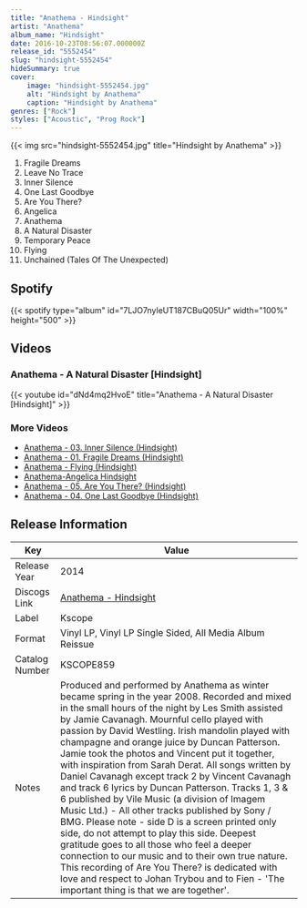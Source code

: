 ```yaml
---
title: "Anathema - Hindsight"
artist: "Anathema"
album_name: "Hindsight"
date: 2016-10-23T08:56:07.000000Z
release_id: "5552454"
slug: "hindsight-5552454"
hideSummary: true
cover:
    image: "hindsight-5552454.jpg"
    alt: "Hindsight by Anathema"
    caption: "Hindsight by Anathema"
genres: ["Rock"]
styles: ["Acoustic", "Prog Rock"]
---
```


{{< img src="hindsight-5552454.jpg" title="Hindsight by Anathema" >}}

<!-- section break -->

1. Fragile Dreams
2. Leave No Trace
3. Inner Silence
4. One Last Goodbye
5. Are You There?
6. Angelica
7. Anathema
8. A Natural Disaster
9. Temporary Peace
10. Flying
11. Unchained (Tales Of The Unexpected)

<!-- section break -->


## Spotify
{{< spotify type="album" id="7LJO7nyleUT187CBuQ05Ur" width="100%" height="500" >}}



## Videos
### Anathema - A Natural Disaster [Hindsight]
{{< youtube id="dNd4mq2HvoE" title="Anathema - A Natural Disaster [Hindsight]" >}}<br>

### More Videos

- [Anathema - 03. Inner Silence (Hindsight)](https://www.youtube.com/watch?v=U3K5SAlcGQ4)
- [Anathema - 01. Fragile Dreams (Hindsight)](https://www.youtube.com/watch?v=08SWLhoBTwE)
- [Anathema - Flying (Hindsight)](https://www.youtube.com/watch?v=wQmwfiEvOgE)
- [Anathema-Angelica Hindsight](https://www.youtube.com/watch?v=WicH4P8HxTI)
- [Anathema - 05. Are You There? (Hindsight)](https://www.youtube.com/watch?v=wI_RIhF2nOw)
- [Anathema - 04. One Last Goodbye (Hindsight)](https://www.youtube.com/watch?v=msEND_xgNt0)


## Release Information
|  Key           | Value                                                |
| ---------------| ---------------------------------------------------- |
| Release Year   | 2014                                   |
| Discogs Link   | [Anathema - Hindsight](https://www.discogs.com/release/5552454-Anathema-Hindsight) |
| Label          | Kscope |
| Format         | Vinyl LP, Vinyl LP Single Sided, All Media Album Reissue |
| Catalog Number | KSCOPE859 |
| Notes | Produced and performed by Anathema as winter became spring in the year 2008.  Recorded and mixed in the small hours of the night by Les Smith assisted by Jamie Cavanagh.  Mournful cello played with passion by David Westling.  Irish mandolin played with champagne and orange juice by Duncan Patterson.  Jamie took the photos and Vincent put it together, with inspiration from Sarah Derat.    All songs written by Daniel Cavanagh except track 2 by Vincent Cavanagh and track 6 lyrics by Duncan Patterson.  Tracks 1, 3 & 6 published by Vile Music (a division of Imagem Music Ltd.) - All other tracks published by Sony / BMG.    Please note - side D is a screen printed only side, do not attempt to play this side.    Deepest gratitude goes to all those who feel a deeper connection to our music and to their own true nature.  This recording of Are You There? is dedicated with love and respect to Johan Trybou and to Fien - 'The important thing is that we are together'. |
